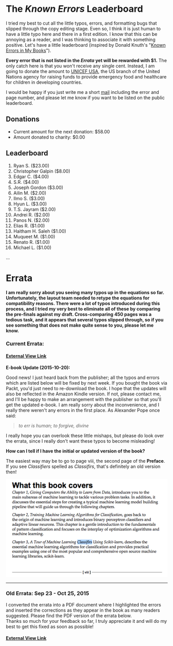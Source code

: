 The *Known Errors* Leaderboard
========================

I tried my best to cut all the little typos, errors, and formatting bugs that slipped through the copy editing stage. Even so, I think it is just human to have a little typo here and there in a first edition. I know that this can be annoying as a reader, and I was thinking to associate it with something positive. Let's have a little leaderboard (inspired by Donald Knuth's "[Known Errors in My Books](http://www-cs-faculty.stanford.edu/~uno/books.html)").

**Every error that is not listed in the *Errata* yet will be rewarded with $1.**
The only catch here is that you won't receive any single cent. Instead, I am going to donate the amount to [UNICEF USA](http://www.unicefusa.org), the US branch of the United Nations agency for raising funds to provide emergency food and healthcare for children in developing countries.

I would be happy if you just write me a short [mail](mailto:mail@sebastianraschka.com) including the error and page number, and please let me know if you want to be listed on the public leaderboard.


## Donations

- Current amount for the next donation: $58.00
- Amount donated to charity: $0.00

## Leaderboard

1. Ryan S. ($23.00)
2. Christopher Galpin ($8.00)
2. Edgar C. ($4.00)
3. S.R. ($4.00)
4. Joseph Gordon ($3.00)
5. Ailin M. ($2.00)
6. Ilmo S. ($3.00)
7. Hyun L. ($3.00)
8. T.S. Jayram ($2.00)
9. Andrei R. ($2.00)
10. Panos N. ($2.00)
11. Elias R. ($1.00)
12. Haitham H. Saleh ($1.00)
13. Muqueet M. ($1.00)
14. Renato R. ($1.00)
15. Michael L. ($1.00)


...

# Errata

**I am really sorry about you seeing many typos up in the equations so far. Unfortunately, the layout team needed to retype the equations for compatibility reasons. There were a lot of typos introduced during this process, and I tried my very best to eliminate all of these by comparing the pre-finals against my draft. Cross-comparing 450 pages was a tedious task, and it appears that several typos slipped through, so if you see something that does not make quite sense to you, please let me know.**

### Current Errata:

#### [External View Link](http://sebastianraschka.com/pdf/books/pymle/errata_2nd.pdf)



**E-book Update (2015-10-20):**    

Good news! I just heard back from the publisher; all the typos and errors which are listed below will be fixed by next week. If you bought the book via Packt, you'd just need to re-download the book. I hope that the updates will also be reflected in the Amazon Kindle version. If not, please contact me, and I'll be happy to make an arrangement with the publisher so that you'll get the updated e-book.
I am really sorry about the inconvenience, and I really there weren't any errors in the first place. As Alexander Pope once said:

> *to err is human; to forgive, divine*

 I really hope you can overlook these little mishaps, but please do look over the errata, since I really don't want these typos to become misleading!


**How can I tell if I have the initial or updated version of the book?**

The easiest way may be to go to page viii, the second page of the **Preface**. If you see *Classifiers* spelled as *Classifirs*, that's definitely an old version then!

![](./images/errata/errata_2015-10-20.png)


<hr>

### Old Errata: Sep 23 - Oct 25, 2015


I converted the errata into a PDF document where I highlighted the errors and inserted the corrections as they appear in the book as many readers suggested. Please find the PDF version of the errata below.  
Thanks so much for your feedback so far, I truly appreciate it and will do my best to get this fixed as soon as possible!

#### [External View Link](http://sebastianraschka.com/pdf/books/pymle/errata_1st.pdf)
